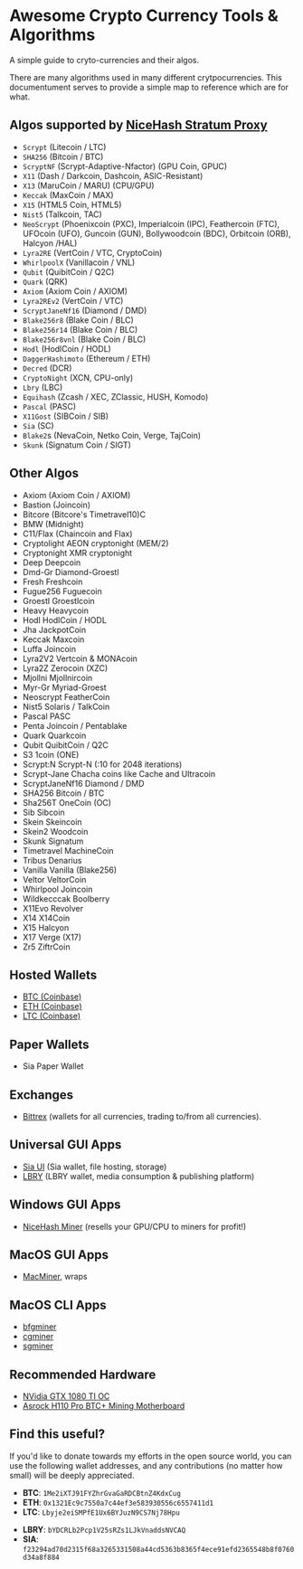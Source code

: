 # Awesome Crypto Currency Tools & Algorithms 

A simple guide to cryto-currencies and their algos.

There are many algorithms used in many different crytpocurrencies. This documentument serves to provide a simple map to reference which are for what. 

## Algos supported by [NiceHash Stratum Proxy](https://www.nicehash.com/?refby=386829)

- `Scrypt` (Litecoin / LTC)
- `SHA256` (Bitcoin / BTC)
- `ScryptNF` (Scrypt-Adaptive-Nfactor) (GPU Coin, GPUC)
- `X11` (Dash / Darkcoin, Dashcoin, ASIC-Resistant)
- `X13` (MaruCoin / MARU) (CPU/GPU)
- `Keccak` (MaxCoin / MAX)
- `X15` (HTML5 Coin, HTML5)
- `Nist5` (Talkcoin, TAC)
- `NeoScrypt` (Phoenixcoin (PXC), Imperialcoin (IPC), Feathercoin (FTC), UFOcoin (UFO), Guncoin (GUN), Bollywoodcoin (BDC), Orbitcoin (ORB), Halcyon /HAL)
- `Lyra2RE` (VertCoin / VTC, CryptoCoin)
- `WhirlpoolX` (Vanillacoin / VNL)
- `Qubit` (QuibitCoin / Q2C)
- `Quark` (QRK)
- `Axiom` (Axiom Coin / AXIOM)
- `Lyra2REv2` (VertCoin / VTC)
- `ScryptJaneNf16` (Diamond / DMD)
- `Blake256r8` (Blake Coin / BLC)
- `Blake256r14` (Blake Coin / BLC)
- `Blake256r8vnl` (Blake Coin / BLC)
- `Hodl` (HodlCoin / HODL)
- `DaggerHashimoto` (Ethereum / ETH)
- `Decred` (DCR)
- `CryptoNight` (XCN, CPU-only)
- `Lbry` (LBC)
- `Equihash` (Zcash / XEC, ZClassic, HUSH, Komodo)
- `Pascal` (PASC)
- `X11Gost` (SIBCoin / SIB)
- `Sia` (SC)
- `Blake2`s (NevaCoin, Netko Coin, Verge, TajCoin)
- `Skunk` (Signatum Coin / SIGT)

## Other Algos

- Axiom (Axiom Coin / AXIOM)
- Bastion (Joincoin)
- Bitcore (Bitcore's Timetravel10)C
- BMW	(Midnight)
- C11/Flax (Chaincoin and Flax)
- Cryptolight		AEON cryptonight (MEM/2)
- Cryptonight		XMR cryptonight
- Deep			    Deepcoin
- Dmd-Gr		    Diamond-Groestl
- Fresh			    Freshcoin
- Fugue256		    Fuguecoin
- Groestl		    Groestlcoin
- Heavy			    Heavycoin
- Hodl		       HodlCoin / HODL
- Jha			    JackpotCoin
- Keccak		    Maxcoin
- Luffa			    Joincoin
- Lyra2V2		    Vertcoin & MONAcoin
- Lyra2Z		    Zerocoin (XZC)
- Mjollni		    Mjollnircoin
- Myr-Gr		    Myriad-Groest
- Neoscrypt		  FeatherCoin
- Nist5			    Solaris / TalkCoin	
- Pascal		    PASC
- Penta			    Joincoin / Pentablake
- Quark			    Quarkcoin
- Qubit			    QuibitCoin / Q2C
- S3			    1coin (ONE)
- Scrypt:N		    Scrypt-N (:10 for 2048 iterations)
- Scrypt-Jane	    Chacha coins like Cache and Ultracoin
- ScryptJaneNf16    Diamond / DMD
- SHA256		    Bitcoin / BTC
- Sha256T		    OneCoin (OC)
- Sib			    Sibcoin
- Skein			    Skeincoin
- Skein2		    Woodcoin
- Skunk			    Signatum
- Timetravel	    MachineCoin
- Tribus		    Denarius
- Vanilla		    Vanilla (Blake256)
- Veltor		    VeltorCoin
- Whirlpool		    Joincoin
- Wildkecccak	    Boolberry
- X11Evo		    Revolver 
- X14			    X14Coin
- X15			    Halcyon
- X17			    Verge (X17)
- Zr5			    ZiftrCoin

## Hosted Wallets

- [BTC (Coinbase)](https://www.coinbase.com/join/516f7e9a929bda3e06000001)
- [ETH (Coinbase)](https://www.coinbase.com/join/516f7e9a929bda3e06000001)
- [LTC (Coinbase)](https://www.coinbase.com/join/516f7e9a929bda3e06000001)

## Paper Wallets

- Sia Paper Wallet

## Exchanges

- [Bittrex](https://bittrex.com) (wallets for all currencies, trading to/from all currencies). 

## Universal GUI Apps

- [Sia UI](http://sia.tech/apps/) (Sia wallet, file hosting, storage)
- [LBRY](https://lbry.io) (LBRY wallet, media consumption & publishing platform)

## Windows GUI Apps

- [NiceHash Miner](https://miner.nicehash.com/?refby=386829) (resells your GPU/CPU to miners for profit!)

## MacOS GUI Apps

- [MacMiner](http://macminer.fabulouspanda.com/macminer/), wraps 

## MacOS CLI Apps

- [bfgminer](http://macminer.fabulouspanda.com/commandline/)
- [cgminer](http://macminer.fabulouspanda.com/commandline/)
- [sgminer](http://macminer.fabulouspanda.com/commandline/)

## Recommended Hardware

- [NVidia GTX 1080 TI OC](http://amzn.to/2wl1c9j)
- [Asrock H110 Pro BTC+ Mining Motherboard](http://amzn.to/2xadkYk)

## Find this useful?

If you'd like to donate towards my efforts in the open source world, you can use the following wallet addresses, and any contributions (no matter how small) will be deeply appreciated. 

* **BTC**: `1Me2iXTJ91FYZhrGvaGaRDCBtnZ4KdxCug`
* **ETH**: `0x1321Ec9c7550a7c44ef3e583930556c6557411d1`
* **LTC**: `Lbyje2eiSMPfE1Ux6BYJuzN9CS7Nj78Hpu`
- **LBRY**: `bYDCRLb2Pcp1V25sRZs1LJkVnaddsNVCAQ`
- **SIA**: `f23294ad70d2315f68a3265331508a44cd5363b8365f4ece91efd2365548b8f0760d34a8f884` 
